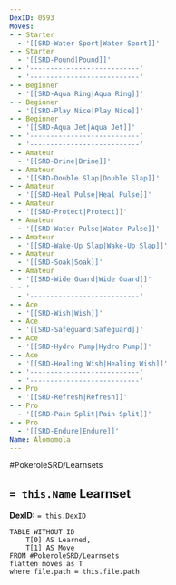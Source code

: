```yaml
---
DexID: 0593
Moves:
- - Starter
  - '[[SRD-Water Sport|Water Sport]]'
- - Starter
  - '[[SRD-Pound|Pound]]'
- - '---------------------------'
  - '---------------------------'
- - Beginner
  - '[[SRD-Aqua Ring|Aqua Ring]]'
- - Beginner
  - '[[SRD-Play Nice|Play Nice]]'
- - Beginner
  - '[[SRD-Aqua Jet|Aqua Jet]]'
- - '---------------------------'
  - '---------------------------'
- - Amateur
  - '[[SRD-Brine|Brine]]'
- - Amateur
  - '[[SRD-Double Slap|Double Slap]]'
- - Amateur
  - '[[SRD-Heal Pulse|Heal Pulse]]'
- - Amateur
  - '[[SRD-Protect|Protect]]'
- - Amateur
  - '[[SRD-Water Pulse|Water Pulse]]'
- - Amateur
  - '[[SRD-Wake-Up Slap|Wake-Up Slap]]'
- - Amateur
  - '[[SRD-Soak|Soak]]'
- - Amateur
  - '[[SRD-Wide Guard|Wide Guard]]'
- - '---------------------------'
  - '---------------------------'
- - Ace
  - '[[SRD-Wish|Wish]]'
- - Ace
  - '[[SRD-Safeguard|Safeguard]]'
- - Ace
  - '[[SRD-Hydro Pump|Hydro Pump]]'
- - Ace
  - '[[SRD-Healing Wish|Healing Wish]]'
- - '---------------------------'
  - '---------------------------'
- - Pro
  - '[[SRD-Refresh|Refresh]]'
- - Pro
  - '[[SRD-Pain Split|Pain Split]]'
- - Pro
  - '[[SRD-Endure|Endure]]'
Name: Alomomola
---
```


#PokeroleSRD/Learnsets

## `= this.Name` Learnset

**DexID:** `= this.DexID`

```dataview
TABLE WITHOUT ID
    T[0] AS Learned,
    T[1] AS Move
FROM #PokeroleSRD/Learnsets
flatten moves as T
where file.path = this.file.path
```
